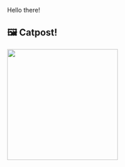 Hello there!



## 🖼️ Catpost!

<sub>
    <img src="https://cdn2.thecatapi.com/images/5td.gif" height="256">
</sub>

